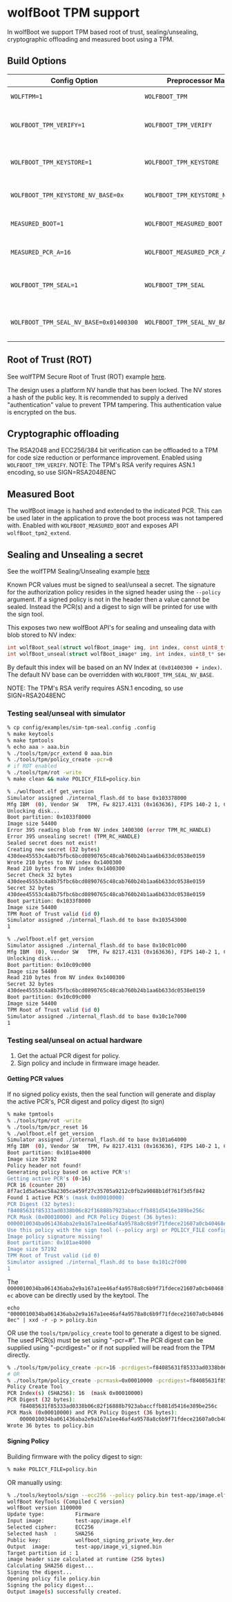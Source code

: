 # wolfBoot TPM support

In wolfBoot we support TPM based root of trust, sealing/unsealing, cryptographic offloading and measured boot using a TPM.

## Build Options

| Config Option | Preprocessor Macro | Description                         |
| ------------- | ------------------ | ----------------------------------- |
| `WOLFTPM=1`   | `WOLFBOOT_TPM`     | Enables wolfTPM support |
| `WOLFBOOT_TPM_VERIFY=1` | `WOLFBOOT_TPM_VERIFY` | Enables cryptographic offloading for RSA2048 and ECC256/384 to the TPM. |
| `WOLFBOOT_TPM_KEYSTORE=1` | `WOLFBOOT_TPM_KEYSTORE` | Enables TPM based root of trust. NV Index must store a hash of the trusted public key. |
| `WOLFBOOT_TPM_KEYSTORE_NV_BASE=0x` | `WOLFBOOT_TPM_KEYSTORE_NV_BASE=0x` | NV index in platform range 0x1400000 - 0x17FFFFF. |
| `MEASURED_BOOT=1` | `WOLFBOOT_MEASURED_BOOT` | Enable measured boot. Extend PCR with wolfBoot hash. |
| `MEASURED_PCR_A=16` | `WOLFBOOT_MEASURED_PCR_A=16` | The PCR index to use. See [docs/measured_boot.md](/docs/measured_boot.md). |
| `WOLFBOOT_TPM_SEAL=1` | `WOLFBOOT_TPM_SEAL` | Enables support for sealing/unsealing based on PCR policy signed externally. |
| `WOLFBOOT_TPM_SEAL_NV_BASE=0x01400300` | `WOLFBOOT_TPM_SEAL_NV_BASE` | To override the default sealed blob storage location in the platform hierarchy. |

## Root of Trust (ROT)

See wolfTPM Secure Root of Trust (ROT) example [here](https://github.com/wolfSSL/wolfTPM/tree/master/examples/boot).

The design uses a platform NV handle that has been locked. The NV stores a hash of the public key. It is recommended to supply a derived "authentication" value to prevent TPM tampering. This authentication value is encrypted on the bus.

## Cryptographic offloading

The RSA2048 and ECC256/384 bit verification can be offloaded to a TPM for code size reduction or performance improvement. Enabled using `WOLFBOOT_TPM_VERIFY`.
NOTE: The TPM's RSA verify requires ASN.1 encoding, so use SIGN=RSA2048ENC

## Measured Boot

The wolfBoot image is hashed and extended to the indicated PCR. This can be used later in the application to prove the boot process was not tampered with. Enabled with `WOLFBOOT_MEASURED_BOOT` and exposes API `wolfBoot_tpm2_extend`.

## Sealing and Unsealing a secret

See the wolfTPM Sealing/Unsealing example [here](https://github.com/wolfSSL/wolfTPM/tree/secret_seal/examples/boot#secure-boot-encryption-key-storage)

Known PCR values must be signed to seal/unseal a secret. The signature for the authorization policy resides in the signed header using the `--policy` argument.
If a signed policy is not in the header then a value cannot be sealed. Instead the PCR(s) and a digest to sign will be printed for use with the sign tool.

This exposes two new wolfBoot API's for sealing and unsealing data with blob stored to NV index:
```c
int wolfBoot_seal(struct wolfBoot_image* img, int index, const uint8_t* secret, int secret_sz);
int wolfBoot_unseal(struct wolfBoot_image* img, int index, uint8_t* secret, int* secret_sz);
```

By default this index will be based on an NV Index at `(0x01400300 + index)`.
The default NV base can be overridden with `WOLFBOOT_TPM_SEAL_NV_BASE`.

NOTE: The TPM's RSA verify requires ASN.1 encoding, so use SIGN=RSA2048ENC

### Testing seal/unseal with simulator

```sh
% cp config/examples/sim-tpm-seal.config .config
% make keytools
% make tpmtools
% echo aaa > aaa.bin
% ./tools/tpm/pcr_extend 0 aaa.bin
% ./tools/tpm/policy_create -pcr=0
# if ROT enabled
% ./tools/tpm/rot -write
% make clean && make POLICY_FILE=policy.bin

% ./wolfboot.elf get_version
Simulator assigned ./internal_flash.dd to base 0x103378000
Mfg IBM  (0), Vendor SW   TPM, Fw 8217.4131 (0x163636), FIPS 140-2 1, CC-EAL4 0
Unlocking disk...
Boot partition: 0x1033f8000
Image size 54400
Error 395 reading blob from NV index 1400300 (error TPM_RC_HANDLE)
Error 395 unsealing secret! (TPM_RC_HANDLE)
Sealed secret does not exist!
Creating new secret (32 bytes)
430dee45553c4a8b75fbc6bcd0890765c48cab760b24b1aa6b633dc0538e0159
Wrote 210 bytes to NV index 0x1400300
Read 210 bytes from NV index 0x1400300
Secret Check 32 bytes
430dee45553c4a8b75fbc6bcd0890765c48cab760b24b1aa6b633dc0538e0159
Secret 32 bytes
430dee45553c4a8b75fbc6bcd0890765c48cab760b24b1aa6b633dc0538e0159
Boot partition: 0x1033f8000
Image size 54400
TPM Root of Trust valid (id 0)
Simulator assigned ./internal_flash.dd to base 0x103543000
1

% ./wolfboot.elf get_version
Simulator assigned ./internal_flash.dd to base 0x10c01c000
Mfg IBM  (0), Vendor SW   TPM, Fw 8217.4131 (0x163636), FIPS 140-2 1, CC-EAL4 0
Unlocking disk...
Boot partition: 0x10c09c000
Image size 54400
Read 210 bytes from NV index 0x1400300
Secret 32 bytes
430dee45553c4a8b75fbc6bcd0890765c48cab760b24b1aa6b633dc0538e0159
Boot partition: 0x10c09c000
Image size 54400
TPM Root of Trust valid (id 0)
Simulator assigned ./internal_flash.dd to base 0x10c1e7000
1
```

### Testing seal/unseal on actual hardware

1) Get the actual PCR digest for policy.
2) Sign policy and include in firmware image header.


#### Getting PCR values

If no signed policy exists, then the seal function will generate and display the active PCR's, PCR digest and policy digest (to sign)

```sh
% make tpmtools
% ./tools/tpm/rot -write
% ./tools/tpm/pcr_reset 16
% ./wolfboot.elf get_version
Simulator assigned ./internal_flash.dd to base 0x101a64000
Mfg IBM  (0), Vendor SW   TPM, Fw 8217.4131 (0x163636), FIPS 140-2 1, CC-EAL4 0
Boot partition: 0x101ae4000
Image size 57192
Policy header not found!
Generating policy based on active PCR's!
Getting active PCR's (0-16)
PCR 16 (counter 20)
8f7ac1d5a5eac58a2305ca459f27c35705a9212c0fb2a9088b1df761f3d5f842
Found 1 active PCR's (mask 0x00010000)
PCR Digest (32 bytes):
f84085631f85333ad0338b06c82f16888b7923abaccffb881d5416e389be256c
PCR Mask (0x00010000) and PCR Policy Digest (36 bytes):
0000010034ba061436aba2e9a167a1ee46af4a9578a8c6b9f71fdece21607a0cb40468ec
Use this policy with the sign tool (--policy arg) or POLICY_FILE config
Image policy signature missing!
Boot partition: 0x101ae4000
Image size 57192
TPM Root of Trust valid (id 0)
Simulator assigned ./internal_flash.dd to base 0x101c2f000
1
```

The `0000010034ba061436aba2e9a167a1ee46af4a9578a8c6b9f71fdece21607a0cb40468ec` above can be directly used by the keytool. The

`echo "0000010034ba061436aba2e9a167a1ee46af4a9578a8c6b9f71fdece21607a0cb40468ec" | xxd -r -p > policy.bin`

OR use the `tools/tpm/policy_create` tool to generate a digest to be signed. The used PCR(s) must be set using "-pcr=#". The PCR digest can be supplied using "-pcrdigest=" or if not supplied will be read from the TPM directly.

```sh
% ./tools/tpm/policy_create -pcr=16 -pcrdigest=f84085631f85333ad0338b06c82f16888b7923abaccffb881d5416e389be256c -out=policy.bin
# OR
% ./tools/tpm/policy_create -pcrmask=0x00010000 -pcrdigest=f84085631f85333ad0338b06c82f16888b7923abaccffb881d5416e389be256c -out=policy.bin
Policy Create Tool
PCR Index(s) (SHA256): 16  (mask 0x00010000)
PCR Digest (32 bytes):
	f84085631f85333ad0338b06c82f16888b7923abaccffb881d5416e389be256c
PCR Mask (0x00010000) and PCR Policy Digest (36 bytes):
	0000010034ba061436aba2e9a167a1ee46af4a9578a8c6b9f71fdece21607a0cb40468ec
Wrote 36 bytes to policy.bin
```

#### Signing Policy

Building firmware with the policy digest to sign:

```sh
% make POLICY_FILE=policy.bin
```

OR manually using:

```sh
% ./tools/keytools/sign --ecc256 --policy policy.bin test-app/image.elf wolfboot_signing_private_key.der 1
wolfBoot KeyTools (Compiled C version)
wolfBoot version 1100000
Update type:          Firmware
Input image:          test-app/image.elf
Selected cipher:      ECC256
Selected hash  :      SHA256
Public key:           wolfboot_signing_private_key.der
Output  image:        test-app/image_v1_signed.bin
Target partition id : 1
image header size calculated at runtime (256 bytes)
Calculating SHA256 digest...
Signing the digest...
Opening policy file policy.bin
Signing the policy digest...
Output image(s) successfully created.
```
